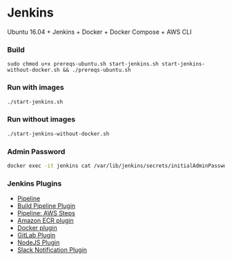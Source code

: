 # Jenkins
Ubuntu 16.04 + Jenkins + Docker + Docker Compose + AWS CLI

### Build
```
sudo chmod u+x prereqs-ubuntu.sh start-jenkins.sh start-jenkins-without-docker.sh && ./prereqs-ubuntu.sh
```
### Run with images
```sh
./start-jenkins.sh
```
### Run without images
```sh
./start-jenkins-without-docker.sh
```
### Admin Password
```sh
docker exec -it jenkins cat /var/lib/jenkins/secrets/initialAdminPassword
```
### Jenkins Plugins
- [Pipeline](https://wiki.jenkins-ci.org/display/JENKINS/Pipeline+Plugin)
- [Build Pipeline Plugin](https://wiki.jenkins-ci.org/display/JENKINS/Build+Pipeline+Plugin)
- [Pipeline: AWS Steps](https://wiki.jenkins.io/display/JENKINS/Pipeline+AWS+Plugin)
- [Amazon ECR plugin](https://wiki.jenkins-ci.org/display/JENKINS/Amazon+ECR)
- [Docker plugin](http://wiki.jenkins-ci.org/display/JENKINS/Docker+Plugin)
- [GitLab Plugin](https://wiki.jenkins-ci.org/display/JENKINS/GitLab+Plugin)
- [NodeJS Plugin](http://wiki.jenkins-ci.org/display/JENKINS/NodeJS+Plugin)
- [Slack Notification Plugin](http://wiki.jenkins-ci.org/display/JENKINS/Slack+Plugin)

